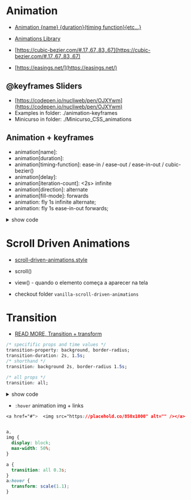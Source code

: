 # Animation

- [Animation {name} {duration}{timing function}{etc...}](https://developer.mozilla.org/en-US/docs/Web/CSS/animation)

- [Animations Library](https://animista.net/)
- [https://cubic-bezier.com/#.17,.67,.83,.67](https://cubic-bezier.com/#.17,.67,.83,.67)
- [https://easings.net/](https://easings.net/)

## @keyframes Sliders

- [https://codepen.io/nucliweb/pen/OJXYwm](https://codepen.io/nucliweb/pen/OJXYwm)
- Examples in folder: ./animation-keyframes
- Minicurso in folder: ./Minicurso_CSS_animations

## Animation + keyframes

- animation[name]:
- animation[duration]:
- animation[timing-function]: ease-in / ease-out / ease-in-out / cubic-bezier()
- animation[delay]:
- animation[iteration-count]: <2s> infinite
- animation[direction]: alternate
- animation[fill-mode]: forwards
- animation: fly 1s infinite alternate; <!-- infinite go and back -->
- animation: fly 1s ease-in-out forwards; <!-- go and not back to from -->

<details>
<summary>show code</summary>

- from to

```cs

.banner{
    width: 200px;
    height: 40px;
    padding: 10px;
    font-size: 2rem;
    text-align: center;
    animation-name: meubanner;
    animation-duration: 5s;
}

@keyframes meubanner{
    from{
        background: green;
        border-radius: 50px;
        color: #f2f2f2;
    }
    to{
        background: red;
        color: black;
    }
}
```

- color

```css
h1 {
  color: coral;
  transition: 16s;
  font-size: 3em;
  text-align: center;
  font-style: italic;
  text-transform: uppercase;
  letter-spacing: 1rem;
  animation: novo 5s infinite;
}

@keyframes novo {
  to {
    color: blue;
  }
}

//html
<h1>Geraldox</h1>
```

- opacity

```cs

 .lead {
        font-size: 2rem;
        animation: lead 5s ease-in-out;
      }

      @keyframes lead {
        from {
          opacity: 0;
        }
        to {
          opacity: 1;
        }
      }


      //html
       <p class="lead">
      Lorem ipsum dolor sit, amet consectetur adipisicing elit. Perspiciatis
      corrupti quibusdam impedit asperiores nemo necessitatibus esse dignissimos
      cupiditate possimus culpa quam, rem, voluptates nulla. Ea aliquid tenetur
      et accusantium id.
    </p>
```

- 0% to 100%

```css
@keyframes animacao {
  0% {
    opacity: 0;
    /* font-size: 3rem; */
  }
  100% {
    opacity: 1;
    font-size: 1rem;
  }
}
```

</details>

# Scroll Driven Animations

- [scroll-driven-animations.style](https://scroll-driven-animations.style/tools/view-timeline/ranges/#range-start-name=cover&range-start-percentage=0&range-end-name=cover&range-end-percentage=50&view-timeline-axis=block&view-timeline-inset=0&subject-size=smaller&subject-animation=reveal&interactivity=clicktodrag&show-areas=yes&show-fromto=yes&show-labels=yes)
- scroll()
- view() - quando o elemento começa a aparecer na tela

- checkout folder `vanilla-scroll-driven-animations`

# Transition

- [READ MORE, Transition + transform](https://www.w3schools.com/css/css3_transitions.asp)

```css
/* specifific props and time values */
transition-property: background, border-radius;
transition-duration: 2s, 1.5s;
/* shorthand */
transition: background 2s, border-radius 1.5s;

/* all props */
transition: all;
```

<details>
<summary>show code</summary>

```css
.box {
  font-size: 25px;
  display: table;
  border: 1px solid black;
  border-radius: 50%;
  padding: 10px;
  transition: 4s;
}
.box:hover {
  background: red;
  border-radius: 15px;
  border: 4px solid black;
  color: yellow;
  padding: 15px;
}

/* eg: 2 */
h1 {
  color: coral;
  transition: 00.3s;
}

h1:hover {
  color: blue;
  font-family: Arial, Helvetica, sans-serif;
}

/* eg: 3 */
input:checked + h1 {
  color: blue;
  transition: 3s;
  font-family: Arial, Helvetica, sans-serif;
}
```

</details>

- `:hover` animation img + links

```css
<a href="#">  <img src="https://placehold.co/850x1000" alt="" /></a>


a,
img {
  display: block;
  max-width: 50%;
}

a {
  transition: all 0.3s;
}
a:hover {
  transform: scale(1.1);
}
```
